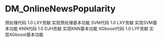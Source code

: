 # DM_OnlineNewsPopularity

预处理代码 1.0 LXY贡献 实现预处理基本功能
SVM代码 1.0 LXY贡献 实现SVM基本功能
KNN代码 1.0 DJH贡献 实现KNN基本功能
XGboost代码 1.0 LYF贡献 实现XGboost基本功能
